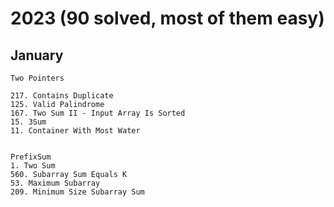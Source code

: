 # 2023 (90 solved, most of them easy)
## January
```
Two Pointers

217. Contains Duplicate
125. Valid Palindrome
167. Two Sum II - Input Array Is Sorted
15. 3Sum
11. Container With Most Water


PrefixSum
1. Two Sum
560. Subarray Sum Equals K
53. Maximum Subarray
209. Minimum Size Subarray Sum
```
